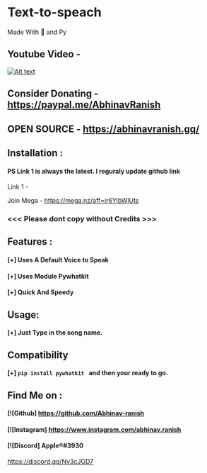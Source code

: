 # Text-to-speach
Made With 💖 and Py

## Youtube Video -
[![Alt text](https://img.youtube.com/vi/code/0.jpg)](https://www.youtube.com/watch?v=code)


## Consider Donating - https://paypal.me/AbhinavRanish
## OPEN SOURCE - https://abhinavranish.gq/

## Installation :
#### PS Link 1 is always the latest. I reguraly update github link
Link 1 - 


Join Mega - https://mega.nz/aff=ir6YlbWlUts


### <<< Please dont copy without Credits >>>

## Features :
#### [+] Uses A Default Voice to Speak
#### [+] Uses Module Pywhatkit
#### [+] Quick And Speedy


## Usage:
#### [+] Just Type in the song name.



## Compatibility
#### [+] ```pip install pywhatkit ``` and then your ready to go.




## Find Me on :
####  [![Github] https://github.com/Abhinav-ranish
####  [![Instagram] https://www.instagram.com/abhinav.ranish
####  [![Discord]  Apple®#3930
https://discord.gg/Nv3cJGD7


